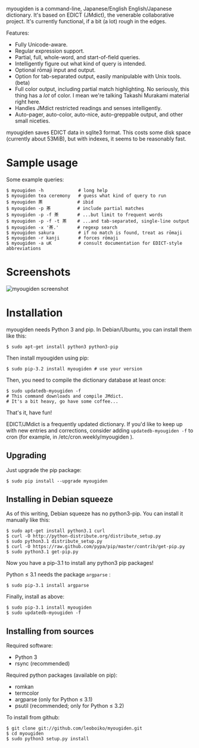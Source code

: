 myougiden is a command-line, Japanese/English English/Japanese dictionary.
It's based on EDICT (JMdict), the venerable collaborative project.  It's
currently functional, if a bit (a lot) rough in the edges.

Features:
 - Fully Unicode-aware.
 - Regular expression support.
 - Partial, full, whole-word, and start-of-field queries.
 - Intelligently figure out what kind of query is intended.
 - Optional rōmaji input and output.
 - Option for tab-separated output, easily manipulable with Unix tools. (beta)
 - Full color output, including partial match highlighting.  No seriously, this
   thing has a *lot* of color.  I mean we're talking Takashi Murakami material
   right here.
 - Handles JMdict restricted readings and senses intelligently.
 - Auto-pager, auto-color, auto-nice, auto-greppable output, and other small
   niceties.

myougiden saves EDICT data in sqlite3 format. This costs some
disk space (currently about 53MiB), but with indexes, it seems to
be reasonably fast.

Sample usage
============

Some example queries:

    $ myougiden -h             # long help
    $ myougiden tea ceremony   # guess what kind of query to run
    $ myougiden 茶             # ibid
    $ myougiden -p 茶          # include partial matches
    $ myougiden -p -f 茶       # ...but limit to frequent words
    $ myougiden -p -f -t 茶    # ...and tab-separated, single-line output
    $ myougiden -x '茶.'       # regexp search
    $ myougiden sakura         # if no match is found, treat as rōmaji
    $ myougiden -r kanji       # forces rōmaji
    $ myougiden -a uK          # consult documentation for EDICT-style abbreviations

Screenshots
===========

![myougiden screenshot](http://namakajiri.net/pics/screenshots/myougiden.png)

Installation
============

myougiden needs Python 3 and pip.  In Debian/Ubuntu, you can
install them like this:

    $ sudo apt-get install python3 python3-pip

Then install myougiden using pip:

    $ sudo pip-3.2 install myougiden # use your version

Then, you need to compile the dictionary database at least once:

    $ sudo updatedb-myougiden -f
    # This command downloads and compile JMdict.
    # It's a bit heavy, go have some coffee...

That's it, have fun!

EDICT/JMdict is a frequently updated dictionary.  If you'd like
to keep up with new entries and corrections, consider adding
`updatedb-myougiden -f` to cron (for example, in
/etc/cron.weekly/myougiden ).

Upgrading
---------

Just upgrade the pip package:

    $ sudo pip install --upgrade myougiden

Installing in Debian squeeze
----------------------------

As of this writing, Debian squeeze has no python3-pip.  You can
install it manually like this:

    $ sudo apt-get install python3.1 curl
    $ curl -O http://python-distribute.org/distribute_setup.py
    $ sudo python3.1 distribute_setup.py
    $ curl -O https://raw.github.com/pypa/pip/master/contrib/get-pip.py
    $ sudo python3.1 get-pip.py

Now you have a pip-3.1 to install any python3 pip packages!

Python ≤ 3.1 needs the package `argparse` :

    $ sudo pip-3.1 install argparse

Finally, install as above:

    $ sudo pip-3.1 install myougiden
    $ sudo updatedb-myougiden -f

Installing from sources
-----------------------

Required software:
 - Python 3
 - rsync (recommended)

Required python packages (available on pip):
 - romkan
 - termcolor
 - argparse (only for Python ≤ 3.1)
 - psutil (recommended; only for Python ≤ 3.2)

To install from github:

    $ git clone git://github.com/leoboiko/myougiden.git
    $ cd myougiden
    $ sudo python3 setup.py install

